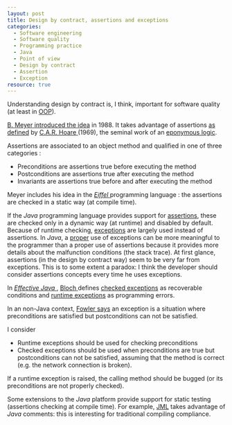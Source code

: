 ```yaml
--- 
layout: post 
title: Design by contract, assertions and exceptions
categories:
  - Software engineering
  - Software quality
  - Programming practice
  - Java
  - Point of view
  - Design by contract
  - Assertion
  - Exception
resource: true
---
```

<p>Understanding design by contract is, I think, important for software quality (at least in <a href="http://en.wikipedia.org/wiki/Object-oriented_programming">OOP</a>).</p>
<p>
	<span itemprop="citation" itemscope itemtype="http://schema.org/Book">
		<link itemprop="sameAs" href="http://www.worldcat.org/oclc/17675237"></link>
		<span itemprop="author" itemscope itemtype="http://schema.org/Person" itemid="#meyer">
			<a itemprop="sameAs" href="http://en.wikipedia.org/wiki/Bertrand_Meyer">
				<link itemprop="sameAs" href="http://viaf.org/viaf/51714577"></link>
				<span itemprop="name">
					B. 
					<span itemprop="givenName" style="display:none;">Bertrand</span>
					<span itemprop="familyName">Meyer</span>
				</span>
			</a>
		</span>
		<a href="http://en.wikipedia.org/wiki/Object-Oriented_Software_Construction">introduced the idea</a>
		in <span itemprop="copyrightYear">1988</span>. 
	</span>
	It takes advantage of 
	<span itemprop="citation" itemscope itemtype="http://schema.org/ScholarlyArticle">
		<link itemprop="sameAs" href="http://dx.doi.org/10.1145/363235.363259"></link>
		<span itemprop="about">assertions</span>
		<a href="http://dx.doi.org/10.1145/363235.363259"> as defined</a> 
		by 
		<span itemprop="author" itemscope itemtype="http://schema.org/Person">
			<a itemprop="sameAs" href="http://en.wikipedia.org/wiki/Tony_Hoare">
				<link itemprop="sameAs" href="http://viaf.org/viaf/108123782"></link>
				<span itemprop="name">
					C.A.R. 
					<span itemprop="givenName" style="display:none;">Charles</span>
					<span itemprop="additionalName" style="display:none;">Anthony</span>
					<span itemprop="additionalName" style="display:none;">Richard</span>
					<span itemprop="familyName">Hoare</span>
				</span>
			</a>
		</span>
		(<span itemprop="copyrightYear">1969</span>), the seminal work of an <a itemprop="about" href="http://en.wikipedia.org/wiki/Hoare_logic">eponymous logic</a>.
	</span>
</p>
<p>
	Assertions are associated to an object method and qualified in
	one of three categories :
</p>
<ul>
	<li>Preconditions are assertions true before executing the method</li>
	<li>Postconditions are assertions true after executing the method</li>
	<li>Invariants are assertions true before and after executing the method</li>
</ul>
<p>
	<span itemscope itemtype="http://schema.org/SoftwareApplication">
		<span itemprop="author" itemscope itemtype="http://schema.org/Person" itemid="#meyer">
			<link itemprop="sameAs" href="#meyer">Meyer</link>
		</span> includes his idea in the 
		<em>
			<a itemprop="url" href="http://www.eiffel.com/">
			<span itemprop="name">Eiffel</span>
			</a>
		</em>
		<span itemprop="applicationCategory">programming language</span>
	</span> : the assertions are checked in a static way (at
	compile time).
</p>
<p>
	If the <em>Java</em> programming language provides support for 
	<a href="http://docs.oracle.com/javase/7/docs/technotes/guides/language/assert.html">assertions</a>,
	these are checked only in a dynamic way (at runtime) and disabled by default. Because of runtime checking, 
	<a href="http://docs.oracle.com/javase/tutorial/essential/exceptions/">exceptions</a>
	are largely used instead of assertions. 
	In <i>Java</i>, a <a href="http://docs.oracle.com/javase/tutorial/essential/exceptions/runtime.html">proper</a> use of
	exceptions can be more meaningful to the programmer than a proper use of assertions because it provides more details about the malfunction conditions (the stack trace). At first glance, assertions (in the design by contract way) seem to be very far from exceptions. This is to some extent a paradox: I think the developer should consider assertions concepts every time he uses exceptions.
</p>
<p>
	<span itemprop="citation" itemscope itemtype="http://schema.org/Book">
		In 
		<link itemprop="sameAs" href="http://www.worldcat.org/oclc/124025332"></link>
		<a itemprop="sameAs" href="http://www.pearsonhighered.com/educator/product/Effective-Java/9780321356680.page">
			<em><span itemprop="name">Effective Java</span></em>
		</a>, 
		<span itemprop="author" itemscope itemtype="http://schema.org/Person">
			<a itemprop="sameAs" href="http://en.wikipedia.org/wiki/Joshua_Bloch">
				<link itemprop="sameAs" href="http://viaf.org/viaf/71793922"></link>
				<link itemprop="sameAs" href="https://twitter.com/joshbloch"></link>
				<span itemprop="name">
					<span itemprop="familyName">Bloch</span>
				</span>
			</a>
		</span> 
		defines 		
		<a href="http://docs.oracle.com/javase/7/docs/api/java/lang/Exception.html">checked exceptions</a> as recoverable conditions and
		<a href="http://docs.oracle.com/javase/7/docs/api/java/lang/RuntimeException.html">runtime exceptions</a> as programming errors.
	</span> 
</p>
<p>
	In an non-Java context, 
	<span itemprop="citation" itemscope itemtype="http://schema.org/Book">
		<span itemprop="author" itemscope itemtype="http://schema.org/Person">
			<a itemprop="sameAs" href="http://en.wikipedia.org/wiki/Martin_Fowler">
				<link itemprop="sameAs" href="http://viaf.org/viaf/5145169"></link>
				<span itemprop="name">
					Fowler
				</span>
			</a>
		</span>
		<a itemprop="sameAs" href="http://www.worldcat.org/oclc/630586726">says</a>
		 an exception is a situation where preconditions are satisfied but postconditions can not be satisfied.
	</span>
</p>
<p>I consider</p>
<ul>
	<li>Runtime exceptions should be used for checking preconditions</li>
	<li>
		Checked exceptions should be used when preconditions are true but postconditions can not be satisfied, assuming that the method is correct (e.g. the network connection is broken).&nbsp;
	</li>
</ul>
<p>
If a runtime exception is raised, the calling method should be bugged (or its preconditions are not properly checked).
</p>
<p>
	Some extensions to the <em>Java</em> platform provide support for static
	testing (assertions checking at compile time). For example, <a href="http://www.eecs.ucf.edu/~leavens/JML/">JML</a> takes advantage of <em>Java</em> comments: this is interesting for traditional compiling compliance.
</p>